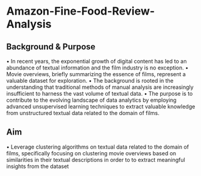 # Amazon-Fine-Food-Review-Analysis

## Background & Purpose
 • In recent years, the exponential growth of digital content has led to an 
abundance of textual information and the film industry is no exception. 
• Movie overviews, briefly summarizing the essence of films, represent a 
valuable dataset for exploration.
 • The background is rooted in the understanding that traditional methods of 
manual analysis are increasingly insufficient to harness the vast volume of 
textual data.
 • The purpose is to contribute to the evolving landscape of data analytics by 
employing advanced unsupervised learning techniques to extract valuable 
knowledge from unstructured textual data related to the domain of films.

## Aim
 • Leverage clustering algorithms on textual data related to the domain of 
films, specifically focusing on clustering movie overviews based on 
similarities in their textual descriptions in order to to extract meaningful 
insights from the dataset

